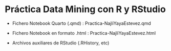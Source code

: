 # Práctica Data Mining con R y RStudio

- Fichero Notebook Quarto (.qmd) : Practica-NajliYayaEstevez.qmd


- Fichero Notebook en formato .html : Practica-NajliYayaEstevez.html


- Archivos auxiliares de RStudio (.RHistory, etc)